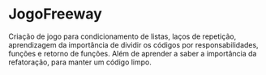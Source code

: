 # JogoFreeway
Criação de jogo para condicionamento de listas, laços de repetição, aprendizagem da importância de dividir os códigos por responsabilidades, funções e retorno de funções. Além de aprender a saber a importância da refatoração, para manter um código limpo.
